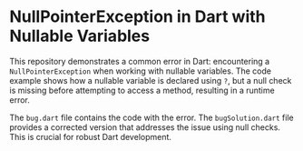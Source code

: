 # NullPointerException in Dart with Nullable Variables

This repository demonstrates a common error in Dart: encountering a `NullPointerException` when working with nullable variables.  The code example shows how a nullable variable is declared using `?`, but a null check is missing before attempting to access a method, resulting in a runtime error.

The `bug.dart` file contains the code with the error. The `bugSolution.dart` file provides a corrected version that addresses the issue using null checks.  This is crucial for robust Dart development.